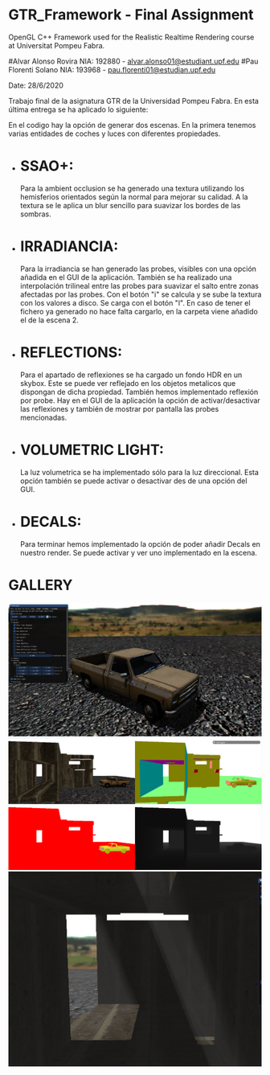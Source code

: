 # GTR_Framework - Final Assignment
OpenGL C++ Framework used for the Realistic Realtime Rendering course at Universitat Pompeu Fabra.

#Alvar Alonso Rovira NIA: 192880 - alvar.alonso01@estudiant.upf.edu
#Pau Florenti Solano NIA: 193968 - pau.florenti01@estudian.upf.edu

Date: 28/6/2020

Trabajo final de la asignatura GTR de la Universidad Pompeu Fabra. En esta última entrega se ha aplicado lo siguiente:

 En el codigo hay la opción de generar dos escenas. En la primera tenemos varias entidades de coches y luces con diferentes propiedades.

* # SSAO+:
  Para la ambient occlusion se ha generado una textura utilizando los hemisferios orientados según la normal para mejorar su calidad. A la textura se le aplica un blur sencillo para suavizar los bordes de las sombras.

 * # IRRADIANCIA:
    Para la irradiancia se han generado las probes, visibles con una opción añadida en el GUI de la aplicación. También se ha realizado una interpolación trilineal entre las probes para suavizar el salto entre zonas afectadas por las probes. Con el botón "i" se calcula y se sube la textura con los valores a disco. Se carga con el botón "l". En caso de tener el fichero ya generado no hace falta cargarlo, en la carpeta viene añadido el de la escena 2.
    
* # REFLECTIONS:
  Para el apartado de reflexiones se ha cargado un fondo HDR en un skybox. Este se puede ver reflejado en los objetos metalicos que dispongan de dicha propiedad. También hemos implementado reflexión por probe. Hay en el GUI de la aplicación la opción de activar/desactivar las reflexiones y también de mostrar por pantalla las probes mencionadas.
  
* # VOLUMETRIC LIGHT:
  La luz volumetrica se ha implementado sólo para la luz direccional. Esta opción también se puede activar o desactivar des de una opción del GUI.
  
* # DECALS:
  Para terminar hemos implementado la opción de poder añadir Decals en nuestro render. Se puede activar y ver uno implementado en la escena.

# GALLERY

 <img src="https://github.com/AlvarAlonso/GTR/blob/master/captures/Car.png" alt="car"/>
 <img src="https://github.com/AlvarAlonso/GTR/blob/master/captures/gbuffers.PNG" alt="gbuffers"/>
 <img src="https://github.com/AlvarAlonso/GTR/blob/master/captures/volumetric_light.PNG" alt="volumetric_light"/>
